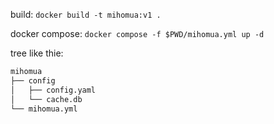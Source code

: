 
build: `docker build -t mihomua:v1 .`

docker compose: `docker compose -f $PWD/mihomua.yml up -d`

tree like thie:

```bash
mihomua
├── config
│   ├── config.yaml
│   └── cache.db
└── mihomua.yml
```